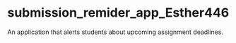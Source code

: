 # submission_remider_app_Esther446
An application that alerts students about upcoming assignment deadlines.
